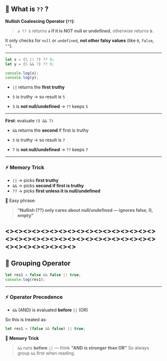 ## 📝 What is `??` ?
**Nullish Coalescing Operator (`??`)**:

> `a ?? b`
> returns **`a` if it is NOT null or undefined**,
> otherwise returns **`b`**.

It only checks for `null` or `undefined`, **not other falsy values** (like `0`, `false`, `""`).

---

```js
let x = (5 || 7) ?? 9;
let y = (5 && 7) ?? 9;

console.log(x);
console.log(y);
```

* `||` returns the **first truthy**
* `5` is truthy → so result is `5`

* `5` is **not null/undefined** → `??` keeps `5`

---

**First**: evaluate `(5 && 7)`

* `&&` returns the **second** if first is truthy
* `5` is truthy → so result is `7`

* `7` is **not null/undefined** → `??` keeps `7`

---

### ⚡ Memory Trick

* `||` → picks **first truthy**
* `&&` → picks **second if first is truthy**
* `??` → picks **first unless it is null/undefined**

🧠 Easy phrase:

> **“Nullish (??) only cares about null/undefined — ignores false, 0, empty”**


## <><><><><><><><><><><><><><><><><><><><><><><><><><><><><><><><><><><><><><><><><><>

## 📝 Grouping Operator

```js
let res1 = false && false || true;
console.log(res1);
```

---
### ⚡ Operator Precedence

* `&&` (AND) is evaluated **before** `||` (OR)

So this is treated as:

```js
let res1 = (false && false) || true;
```

🧠 **Memory Trick**

> `&&` runs **before** `||` — think **"AND is stronger than OR"**
> So always group `&&` first when reading.

